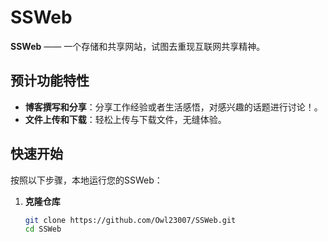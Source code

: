 # SSWeb

**SSWeb** —— 一个存储和共享网站，试图去重现互联网共享精神。

## 预计功能特性

- **博客撰写和分享**：分享工作经验或者生活感悟，对感兴趣的话题进行讨论！。
- **文件上传和下载**：轻松上传与下载文件，无缝体验。

## 快速开始

按照以下步骤，本地运行您的SSWeb：

1. **克隆仓库**

   ```bash
   git clone https://github.com/Owl23007/SSWeb.git
   cd SSWeb